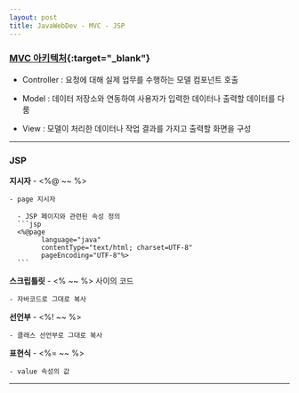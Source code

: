 ```yaml
---
layout: post
title: JavaWebDev - MVC - JSP
---
```


### [MVC 아키텍처](https://ko.wikipedia.org/wiki/%EB%AA%A8%EB%8D%B8-%EB%B7%B0-%EC%BB%A8%ED%8A%B8%EB%A1%A4%EB%9F%AC){:target="_blank"}

  - Controller : 요청에 대해 실제 업무를 수행하는 모델 컴포넌트 호출

  - Model : 데이터 저장소와 연동하여 사용자가 입력한 데이터나 출력할 데이터를 다룸

  - View : 모델이 처리한 데이터나 작업 결과를 가지고 출력할 화면을 구성

---

### JSP

  **지시자** - <%@ ~~ %>

    - page 지시자

      - JSP 페이지와 관련된 속성 정의
      ```jsp
      <%@page
            language="java"
            contentType="text/html; charset=UTF-8"
            pageEncoding="UTF-8"%>
      ```

  **스크립틀릿** - <% ~~ %> 사이의 코드

    - 자바코드로 그대로 복사

  **선언부** - <%! ~~ %>

    - 클래스 선언부로 그대로 복사  

  **표현식** - <%= ~~ %>

    - value 속성의 값
    
---

